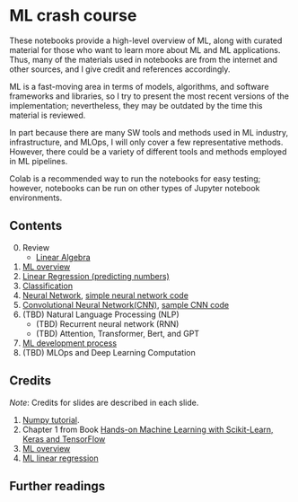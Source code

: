 # ML crash course

These notebooks provide a high-level overview of ML, along with curated material for those who want to learn more about ML and ML applications. Thus, many of the materials used in notebooks are from the internet and other sources, and I give credit and references accordingly. 

ML is a fast-moving area in terms of models, algorithms, and software frameworks and libraries, so I try to present the most recent versions of the implementation; nevertheless, they may be outdated by the time this material is reviewed. 

In part because there are many SW tools and methods used in ML industry, infrastructure, and MLOps, I will only cover a few representative methods. However, there could be a variety of different tools and methods employed in ML pipelines.

Colab is a recommended way to run the notebooks for easy testing; however, notebooks can be run on other types of Jupyter notebook environments.


## Contents


0. Review
    - [Linear Algebra](https://github.com/insop/ML_crash_course/blob/main/linear_algebra_review.ipynb)
1. [ML overview](https://github.com/insop/ML_crash_course/blob/main/1_ml_overview.ipynb)
2. [Linear Regression (predicting numbers)](https://github.com/insop/ML_crash_course/blob/main/2_linear_regression.ipynb)
3. [Classification](https://github.com/insop/ML_crash_course/blob/main/3_classification.ipynb)
4. [Neural Network](https://github.com/insop/ML_crash_course/blob/main/neural_network.pdf), [simple neural network code](https://github.com/insop/ML_crash_course/blob/main/4_neural_network.ipynb)
5. [Convolutional Neural Network(CNN)](https://github.com/insop/ML_crash_course/blob/main/cnn.pdf), [sample CNN code](https://github.com/insop/ML_crash_course/blob/main/cifar10_tutorial.ipynb)
6. (TBD) Natural Language Processing (NLP)
    - (TBD) Recurrent neural network (RNN)
    - (TBD) Attention, Transformer, Bert, and GPT
7. [ML development process](https://github.com/insop/ML_crash_course/blob/main/ml_dev_process.pdf)
8. (TBD) MLOps and Deep Learning Computation


## Credits

*Note*: Credits for slides are described in each slide.
1. [Numpy tutorial](https://github.com/cgpotts/cs224u/blob/23b120f5f57ee45bc9414d38dc426f76a86f0578/tutorial_numpy.ipynb).
2. Chapter 1 from Book [Hands-on Machine Learning with Scikit-Learn, Keras and TensorFlow](https://www.oreilly.com/library/view/hands-on-machine-learning/9781492032632/)
3. [ML overview](https://stanford-cs221.github.io/autumn2021-extra/modules/machine-learning/overview.pdf)
4. [ML linear regression](https://stanford-cs221.github.io/autumn2021-extra/modules/machine-learning/linear-regression.pdf)

## Further readings
